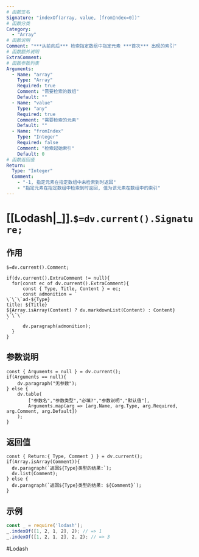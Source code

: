 ```yaml
---
# 函数签名
Signature: "indexOf(array, value, [fromIndex=0])"
# 函数分类
Category:
  - "Array"
# 函数说明
Comment: "***从前向后*** 检索指定数组中指定元素 ***首次*** 出现的索引"
# 函数额外说明
ExtraComment:
# 函数参数列表
Arguments:
  - Name: "array"
    Type: "Array"
    Required: true
    Comment: "需要检索的数组"
    Default: ""
  - Name: "value"
    Type: "any"
    Required: true
    Comment: "需要检索的元素"
    Default: ""
  - Name: "fromIndex"
    Type: "Integer"
    Required: false
    Comment: "检索起始索引"
    Default: 0
# 函数返回值
Return:
  Type: "Integer"
  Comment:
    - "-1, 指定元素在指定数组中未检索到时返回"
    - "指定元素在指定数组中检索到时返回, 值为该元素在数组中的索引"
---
```

# [[Lodash|_]].`$=dv.current().Signature;`
## 作用

`$=dv.current().Comment;`

```dataviewjs
if(dv.current().ExtraComment != null){
  for(const ec of dv.current().ExtraComment){
	  const { Type, Title, Content } = ec;
	  const admonition = `
\`\`\`ad-${Type}
title: ${Title}
${Array.isArray(Content) ? dv.markdownList(Content) : Content}
\`\`\`
`
      dv.paragraph(admonition);
  }
}
```

## 参数说明
```dataviewjs
const { Arguments = null } = dv.current();
if(Arguments == null){
	dv.paragraph("无参数");
} else {
	dv.table(
		["参数名","参数类型","必填?","参数说明","默认值"],
		Arguments.map(arg => [arg.Name, arg.Type, arg.Required, arg.Comment, arg.Default])
	);
}
```

## 返回值
```dataviewjs
const { Return:{ Type, Comment } } = dv.current();
if(Array.isArray(Comment)){
  dv.paragraph(`返回${Type}类型的结果:`);
  dv.list(Comment);
} else {
  dv.paragraph(`返回${Type}类型的结果: ${Comment}`);
}
```

## 示例
```javascript
const _ = require('lodash');
_.indexOf([1, 2, 1, 2], 2); // => 1
_.indexOf([1, 2, 1, 2], 2, 2); // => 3
```

#Lodash 
